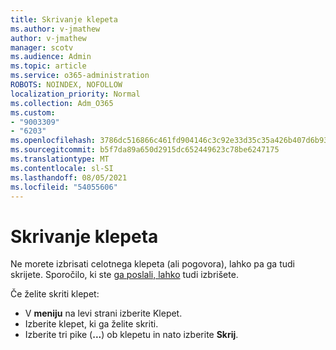 ```yaml
---
title: Skrivanje klepeta
ms.author: v-jmathew
author: v-jmathew
manager: scotv
ms.audience: Admin
ms.topic: article
ms.service: o365-administration
ROBOTS: NOINDEX, NOFOLLOW
localization_priority: Normal
ms.collection: Adm_O365
ms.custom:
- "9003309"
- "6203"
ms.openlocfilehash: 3786dc516866c461fd904146c3c92e33d35c35a426b407d6b93d97fd11446ce9
ms.sourcegitcommit: b5f7da89a650d2915dc652449623c78be6247175
ms.translationtype: MT
ms.contentlocale: sl-SI
ms.lasthandoff: 08/05/2021
ms.locfileid: "54055606"
---
```

# <a name="hide-a-chat"></a>Skrivanje klepeta

Ne morete izbrisati celotnega klepeta (ali pogovora), lahko pa ga tudi skrijete. Sporočilo, ki ste [ga poslali, lahko](https://support.office.com/client/delete-a-message-you-have-sent-67bd76a5-04e7-46ea-9ef0-5800865cb8f3) tudi izbrišete.

Če želite skriti klepet:

- V **meniju** na levi strani izberite Klepet.
- Izberite klepet, ki ga želite skriti.
- Izberite tri pike (**...**) ob klepetu in nato izberite **Skrij**.
